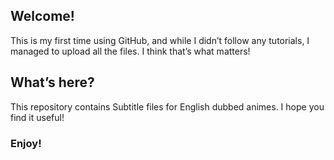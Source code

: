 ## Welcome!

This is my first time using GitHub, and while I didn’t follow any tutorials, I managed to upload all the files. I think that’s what matters!

## What’s here?

This repository contains Subtitle files for English dubbed animes. I hope you find it useful!

### Enjoy!
